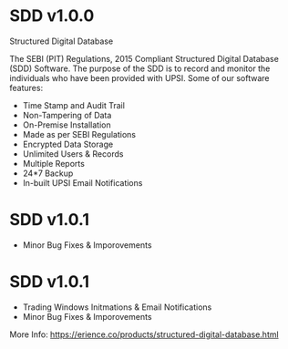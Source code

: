 # SDD v1.0.0
Structured Digital Database

The SEBI (PIT) Regulations, 2015 Compliant Structured Digital Database (SDD) Software. The purpose of the SDD is to record and monitor the individuals who have been provided with UPSI. Some of our software features:

- Time Stamp and Audit Trail
- Non-Tampering of Data
- On-Premise Installation
- Made as per SEBI Regulations
- Encrypted Data Storage
- Unlimited Users & Records
- Multiple Reports
- 24*7 Backup
- In-built UPSI Email Notifications

# SDD v1.0.1
- Minor Bug Fixes & Imporovements

# SDD v1.0.1
- Trading Windows Initmations & Email Notifications
- Minor Bug Fixes & Imporovements


More Info:
https://erience.co/products/structured-digital-database.html
